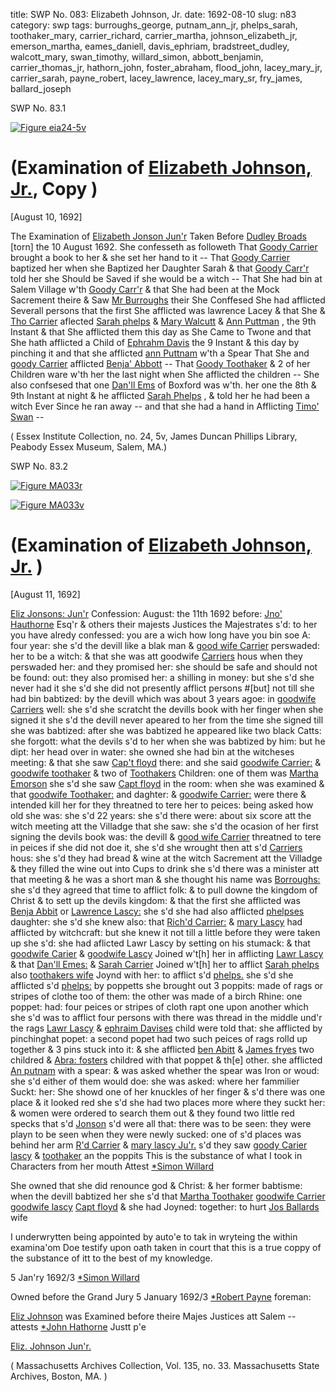 title: SWP No. 083: Elizabeth Johnson, Jr.
date: 1692-08-10
slug: n83
category: swp
tags: burroughs_george, putnam_ann_jr, phelps_sarah, toothaker_mary, carrier_richard, carrier_martha, johnson_elizabeth_jr, emerson_martha, eames_daniell, davis_ephriam, bradstreet_dudley, walcott_mary, swan_timothy, willard_simon, abbott_benjamin, carrier_thomas_jr, hathorn_john, foster_abraham, flood_john, lacey_mary_jr, carrier_sarah, payne_robert, lacey_lawrence, lacey_mary_sr, fry_james, ballard_joseph


<div markdown class="doc" id="n83.1">

<div class="doc_id">SWP No. 83.1</div>


<span markdown class="figure">[![Figure eia24-5v](archives/essex/eia/gifs/eia24-5v.gif)](archives/essex/eia/large/eia24-5v.jpg)</span>

# (Examination of [Elizabeth Johnson, Jr.](/tag/johnson_elizabeth_jr.html), Copy )

[August 10, 1692]

The Examination of [Elizabeth Jonson Jun'r](/tag/johnson_elizabeth_jr.html) Taken Before [Dudley Broads](/tag/bradstreet_dudley.html) [torn] the 10 August 1692.  She confesseth as followeth That [Goody Carrier](/tag/carrier_martha.html) brought a book to her & she set her hand to it -- That [Goody Carrier](/tag/carrier_martha.html) baptized her when she Baptized her Daughter Sarah & that [Goody Carr'r](/tag/carrier_martha.html) told her she Should be Saved if she would be a witch -- That She had bin at Salem Village w'th [Goody Carr'r](/tag/carrier_martha.html) & that She had been at the Mock Sacrement theire & Saw [Mr Burroughs](/tag/burroughs_george.html) their She Conffesed She had afflicted Severall persons that the first She afflicted was lawrence Lacey & that She & [Tho Carrier](/tag/carrier_thomas_jr.html) aflected [Sarah phelps](/tag/phelps_sarah.html) & [Mary Walcutt](/tag/walcott_mary.html) & [Ann Puttman](/tag/putnam_ann_jr.html) , the 9th Instant & that She afflicted them this day as She Came to Twone and that She hath afflicted a Child of [Ephrahm Davis](/tag/davis_ephriam.html) the 9 Instant & this day by pinching it and that she afflicted [ann Puttnam](/tag/putnam_ann_jr.html) w'th a Spear That She and [goody Carrier](/tag/carrier_martha.html) afflicted [Benja' Abbott](/tag/abbott_benjamin.html) -- That [Goody Toothaker](/tag/toothaker_mary.html) & 2 of her Children ware w'th her the last night when She afflicted the children -- She also confsesed that one [Dan'll Ems](/tag/eames_daniell.html) of Boxford was w'th. her one the 8th & 9th Instant at night & he afflicted [Sarah Phelps](/tag/phelps_sarah.html) , & told her he had been a witch Ever Since he ran away -- and that she had a hand in Afflicting [Timo' Swan](/tag/swan_timothy.html) --

( Essex Institute Collection, no. 24, 5v, James Duncan Phillips Library, Peabody Essex Museum, Salem, MA.)


</div>



<div markdown class="doc" id="n83.2">

<div class="doc_id">SWP No. 83.2</div>


<span markdown class="figure">[![Figure MA033r](archives/MA135/small/MA033r.jpg)](archives/MA135/large/MA033r.jpg)</span>

<span markdown class="figure">[![Figure MA033v](archives/MA135/small/MA033v.jpg)](archives/MA135/large/MA033v.jpg)</span>

# (Examination of [Elizabeth Johnson, Jr.](/tag/johnson_elizabeth_jr.html) )

[August 11, 1692]

[Eliz Jonsons: Jun'r](/tag/johnson_elizabeth_jr.html) Confession: August: the 11th 1692  before: [Jno' Hauthorne](/tag/hathorn_john.html) Esq'r & others their majests Justices 
the Majestrates s'd: to her you have alredy confessed: you are a wich how long have you bin soe A: four year: she s'd the devill like a blak man & [good wife Carrier](/tag/carrier_martha.html) perswaded: her to be a witch: & that she was att goodwife [Carriers](/tag/carrier_martha.html) hous when they perswaded her: and they promised her: she should be safe and should not be found: out: they also promised her: a shilling in money: but she s'd she never had it she s'd she did not presently afflict persons #[but] not till she had bin babtized: by the devill which was about 3 years agoe: in [goodwife Carriers](/tag/carrier_martha.html) well: she s'd she scratcht the devills book with her finger when she signed it she s'd the devill never apeared to her from the time she signed till she was babtized: after she was babtized he appeared like two black Catts: she forgott: what the devils s'd to her when she was babtized by him: but he dipt: her head over in water: she owned she had bin at the witcheses meeting: & that she saw [Cap't floyd](/tag/flood_john.html) there: and she said [goodwife Carrier:](/tag/carrier_martha.html) & [goodwife toothaker](/tag/toothaker_mary.html) & two of [Toothakers](/tag/toothaker_mary.html) Children: one of them was [Martha Emorson](/tag/emerson_martha.html) she s'd she saw [Capt floyd](/tag/flood_john.html) in the room: when she was examined & that [goodwife Toothaker:](/tag/toothaker_mary.html) and daghter: & [goodwife Carrier:](/tag/carrier_martha.html) were there & intended kill her for they threatned to tere her to peices: being asked how old she was: she s'd 22 years: she s'd there were: about six score att the witch meeting att the Villadge that she saw: she s'd the ocasion of her first signing the devils book was: the devill & [good wife Carrier](/tag/carrier_martha.html) threatned to tere in peices if she did not doe it, she s'd she wrought then att s'd [Carriers](/tag/carrier_martha.html) hous: she s'd they had bread & wine at the witch Sacrement att the Villadge & they filled the wine out into Cups to drink she s'd there was a minister att that meeting & he was a short man & she thought his name was [Borroughs:](/tag/burroughs_george.html) she s'd they agreed that time to afflict folk: & to pull downe the kingdom of Christ & to sett up the devils kingdom: & that the first she afflicted was [Benja Abbit](/tag/abbott_benjamin.html) or [Lawrence Lascy:](/tag/lacey_lawrence.html) she s'd she had also afflicted [phelpses](/tag/phelps_sarah.html) daughter: she s'd she knew also: that [Rich'd Carrier:](/tag/carrier_richard.html) & [mary Lascy](/tag/lacey_mary_sr.html) had afflicted by witchcraft: but she knew it not till a little before they were taken up she s'd: she had aflicted Lawr Lascy by setting on his stumack: & that [goodwife Carier](/tag/carrier_martha.html) & [goodwife Lascy](/tag/lacey_mary_sr.html) Joined w't[h] her in afflicting [Lawr Lascy](/tag/lacey_lawrence.html) & that [Dan'll Emes:](/tag/eames_daniell.html) & [Sarah Carrier](/tag/carrier_sarah.html) Joined w't[h] her to afflict [Sarah phelps](/tag/phelps_sarah.html) also [toothakers wife](/tag/toothaker_mary.html) Joynd with her: to afflict s'd [phelps.](/tag/phelps_sarah.html) she s'd she afflicted s'd [phelps:](/tag/phelps_sarah.html) by poppetts she brought out 3 poppits: made of rags or stripes of clothe too of them: the other was made of a birch Rhine: one poppet: had: four peices or stripes of cloth rapt one upon another which she s'd was to afflict four persons with there was thread in the middle und'r the rags [Lawr Lascy](/tag/lacey_lawrence.html) & [ephraim Davises](/tag/davis_ephriam.html) child were told that: she afflicted  by pinchinghat popet: a second popet had two such peices of rags rolld up together & 3 pins stuck into it: & she afflicted [ben Abitt](/tag/abbott_benjamin.html) & [James fryes](/tag/fry_james.html) two childred & [Abra: fosters](/tag/foster_abraham.html) childred with that poppet & th[e] other. she afflicted [An putnam](/tag/putnam_ann_jr.html) with a spear: & was asked whether the spear was Iron or woud: she s'd either of them would doe: she was asked: where her fammilier Suckt: her: She showd one of her knuckles of her finger & s'd there was one place & it looked red she s'd she had two places more where they suckt her: & women were ordered to search them out & they found two little red specks that s'd [Jonson](/tag/johnson_elizabeth_jr.html) s'd were all that: there was to be seen: they were playn to be seen when they were newly sucked: one of s'd places was behind her arm [R'd Carrier](/tag/carrier_richard.html) & [mary lascy Ju'r.](/tag/lacey_mary_jr.html) s'd they saw [goody Carier](/tag/carrier_martha.html) [lascy](/tag/lacey_mary_jr.html) & [toothaker](/tag/toothaker_mary.html) an the poppits
This is the substance of what I took in Characters from her mouth
                                                               Attest [*Simon Willard](/tag/willard_simon.html)

She owned that she did renounce god & Christ: & her former babtisme: when the devill babtized her 
she s'd that [Martha Toothaker](/tag/toothaker_mary.html) [goodwife Carrier](/tag/carrier_martha.html) [goodwife lascy](/tag/lacey_mary_jr.html) [Capt floyd](/tag/flood_john.html) & she had 
Joyned: together: to hurt [Jos Ballards](/tag/ballard_joseph.html) wife

I underwrytten being appointed by auto'e to tak in wryteing the within examina'om Doe testify upon oath taken in court that this is a true coppy of the substance of itt to the best of my knowledge. 

5 Jan'ry 1692/3 [*Simon Willard](/tag/willard_simon.html)

Owned before the Grand Jury 
5 January 1692/3                            [*Robert Payne](/tag/payne_robert.html) foreman:

[Eliz Johnson](/tag/johnson_elizabeth_jr.html) was Examined before theire Majes Justices att Salem -- 
                                          attests [*John Hathorne](/tag/hathorn_john.html) Justt p'e

[Eliz. Johnson Jun'r.](/tag/johnson_elizabeth_jr.html) 

( Massachusetts Archives Collection, Vol. 135, no. 33. Massachusetts State Archives, Boston, MA. )

</div>

